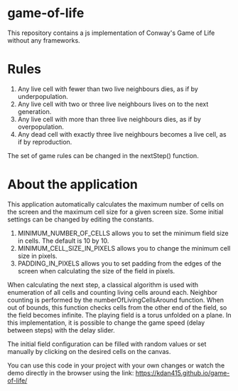 # game-of-life
This repository contains a js implementation of Conway's Game of Life without any frameworks.

# Rules
1) Any live cell with fewer than two live neighbours dies, as if by underpopulation.
2) Any live cell with two or three live neighbours lives on to the next generation.
3) Any live cell with more than three live neighbours dies, as if by overpopulation.
4) Any dead cell with exactly three live neighbours becomes a live cell, as if by reproduction.

The set of game rules can be changed in the nextStep() function.

# About the application
This application automatically calculates the maximum number of cells on the screen and the maximum cell size for a given screen size.
Some initial settings can be changed by editing the constants.
1) MINIMUM_NUMBER_OF_CELLS allows you to set the minimum field size in cells. The default is 10 by 10.
2) MINIMUM_CELL_SIZE_IN_PIXELS allows you to change the minimum cell size in pixels.
3) PADDING_IN_PIXELS allows you to set padding from the edges of the screen when calculating the size of the field in pixels.

When calculating the next step, a classical algorithm is used with enumeration of all cells and counting living cells around each.
Neighbor counting is performed by the numberOfLivingCellsAround function.
When out of bounds, this function checks cells from the other end of the field, so the field becomes infinite.
The playing field is a torus unfolded on a plane.
In this implementation, it is possible to change the game speed (delay between steps) with the delay slider.

The initial field configuration can be filled with random values or set manually by clicking on the desired cells on the canvas.

You can use this code in your project with your own changes or watch the demo directly in the browser using the link: https://kdan415.github.io/game-of-life/
